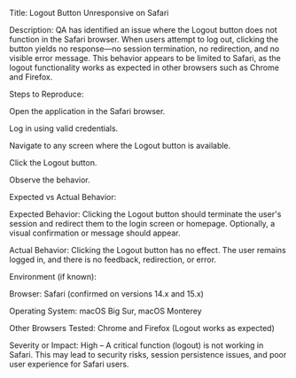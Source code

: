 Title:
Logout Button Unresponsive on Safari

Description:
QA has identified an issue where the Logout button does not function in the Safari browser. When users attempt to log out, clicking the button yields no response—no session termination, no redirection, and no visible error message. This behavior appears to be limited to Safari, as the logout functionality works as expected in other browsers such as Chrome and Firefox.

Steps to Reproduce:

Open the application in the Safari browser.

Log in using valid credentials.

Navigate to any screen where the Logout button is available.

Click the Logout button.

Observe the behavior.

Expected vs Actual Behavior:

Expected Behavior:
Clicking the Logout button should terminate the user's session and redirect them to the login screen or homepage. Optionally, a visual confirmation or message should appear.

Actual Behavior:
Clicking the Logout button has no effect. The user remains logged in, and there is no feedback, redirection, or error.

Environment (if known):

Browser: Safari (confirmed on versions 14.x and 15.x)

Operating System: macOS Big Sur, macOS Monterey

Other Browsers Tested: Chrome and Firefox (Logout works as expected)

Severity or Impact:
High – A critical function (logout) is not working in Safari. This may lead to security risks, session persistence issues, and poor user experience for Safari users.

